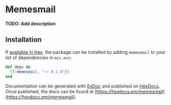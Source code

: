 # Memesmail

**TODO: Add description**

## Installation

If [available in Hex](https://hex.pm/docs/publish), the package can be installed
by adding `memesmail` to your list of dependencies in `mix.exs`:

```elixir
def deps do
  [{:memesmail, "~> 0.1.0"}]
end
```

Documentation can be generated with [ExDoc](https://github.com/elixir-lang/ex_doc)
and published on [HexDocs](https://hexdocs.pm). Once published, the docs can
be found at [https://hexdocs.pm/memesmail](https://hexdocs.pm/memesmail).

